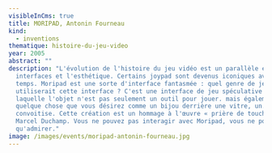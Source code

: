 ```yaml
---
visibleInCms: true
title: MORIPAD, Antonin Fourneau
kind:
  - inventions
thematique: histoire-du-jeu-video
year: 2005
abstract: ""
description: "L'évolution de l'histoire du jeu vidéo est un parallèle entre les
  interfaces et l'esthétique. Certains joypad sont devenus iconiques avec le
  temps. Moripad est une sorte d'interface fantasmée : quel genre de jeu
  utiliserait cette interface ? C'est une interface de jeu spéculative dans
  laquelle l'objet n'est pas seulement un outil pour jouer. mais également
  quelque chose que vous désirez comme un bijou derrière une vitre, un. objet de
  convoitise. Cette création est un hommage à l'œuvre « prière de toucher » de
  Marcel Duchamp. Vous ne pouvez pas interagir avec Moripad, vous ne pouvez
  qu'admirer."
image: /images/events/moripad-antonin-fourneau.jpg
---
```

